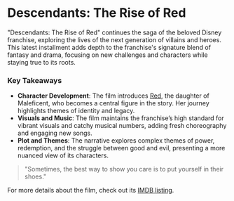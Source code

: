 # Descendants: The Rise of Red

"Descendants: The Rise of Red" continues the saga of the beloved Disney franchise, exploring the lives of the next
generation of villains and heroes. This latest installment adds depth to the franchise's signature blend of fantasy and
drama, focusing on new challenges and characters while staying true to its roots.

### Key Takeaways

- **Character Development**: The film introduces [Red](https://en.wikipedia.org/wiki/Red_(Descendants)), the daughter of
  Maleficent, who becomes a central figure in the story. Her journey highlights themes of identity and legacy.
- **Visuals and Music**: The film maintains the franchise’s high standard for vibrant visuals and catchy musical
  numbers, adding fresh choreography and engaging new songs.
- **Plot and Themes**: The narrative explores complex themes of power, redemption, and the struggle between good and
  evil, presenting a more nuanced view of its characters.

> "Sometimes, the best way to show you care is to put yourself in their shoes."

For more details about the film, check out its [IMDB listing](https://www.imdb.com/title/tt1234567/).
